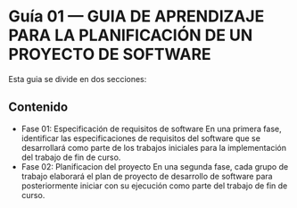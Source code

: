 # Guía 01 — GUIA DE APRENDIZAJE PARA LA PLANIFICACIÓN DE UN PROYECTO DE SOFTWARE

Esta guia se divide en dos secciones:

## Contenido
- Fase 01: Especificación de requisitos de software
En una primera fase, identificar las especificaciones de requisitos del software que se desarrollará como parte de los trabajos iniciales para la implementación del trabajo de fin de curso. 
- Fase 02: Planificacion del proyecto
En una segunda fase, cada grupo de trabajo elaborará el plan de proyecto de desarrollo de software para posteriormente iniciar con su ejecución como parte del trabajo de fin de curso. 
  
